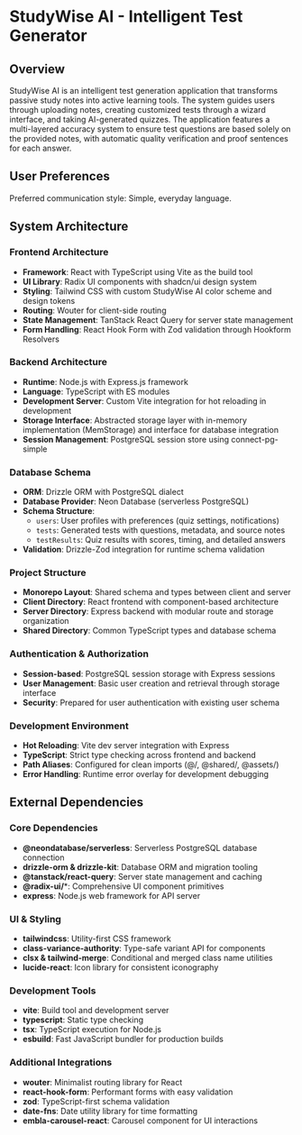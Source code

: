 # StudyWise AI - Intelligent Test Generator

## Overview

StudyWise AI is an intelligent test generation application that transforms passive study notes into active learning tools. The system guides users through uploading notes, creating customized tests through a wizard interface, and taking AI-generated quizzes. The application features a multi-layered accuracy system to ensure test questions are based solely on the provided notes, with automatic quality verification and proof sentences for each answer.

## User Preferences

Preferred communication style: Simple, everyday language.

## System Architecture

### Frontend Architecture
- **Framework**: React with TypeScript using Vite as the build tool
- **UI Library**: Radix UI components with shadcn/ui design system
- **Styling**: Tailwind CSS with custom StudyWise AI color scheme and design tokens
- **Routing**: Wouter for client-side routing
- **State Management**: TanStack React Query for server state management
- **Form Handling**: React Hook Form with Zod validation through Hookform Resolvers

### Backend Architecture
- **Runtime**: Node.js with Express.js framework
- **Language**: TypeScript with ES modules
- **Development Server**: Custom Vite integration for hot reloading in development
- **Storage Interface**: Abstracted storage layer with in-memory implementation (MemStorage) and interface for database integration
- **Session Management**: PostgreSQL session store using connect-pg-simple

### Database Schema
- **ORM**: Drizzle ORM with PostgreSQL dialect
- **Database Provider**: Neon Database (serverless PostgreSQL)
- **Schema Structure**:
  - `users`: User profiles with preferences (quiz settings, notifications)
  - `tests`: Generated tests with questions, metadata, and source notes
  - `testResults`: Quiz results with scores, timing, and detailed answers
- **Validation**: Drizzle-Zod integration for runtime schema validation

### Project Structure
- **Monorepo Layout**: Shared schema and types between client and server
- **Client Directory**: React frontend with component-based architecture
- **Server Directory**: Express backend with modular route and storage organization
- **Shared Directory**: Common TypeScript types and database schema

### Authentication & Authorization
- **Session-based**: PostgreSQL session storage with Express sessions
- **User Management**: Basic user creation and retrieval through storage interface
- **Security**: Prepared for user authentication with existing user schema

### Development Environment
- **Hot Reloading**: Vite dev server integration with Express
- **TypeScript**: Strict type checking across frontend and backend
- **Path Aliases**: Configured for clean imports (@/, @shared/, @assets/)
- **Error Handling**: Runtime error overlay for development debugging

## External Dependencies

### Core Dependencies
- **@neondatabase/serverless**: Serverless PostgreSQL database connection
- **drizzle-orm & drizzle-kit**: Database ORM and migration tooling
- **@tanstack/react-query**: Server state management and caching
- **@radix-ui/***: Comprehensive UI component primitives
- **express**: Node.js web framework for API server

### UI & Styling
- **tailwindcss**: Utility-first CSS framework
- **class-variance-authority**: Type-safe variant API for components
- **clsx & tailwind-merge**: Conditional and merged class name utilities
- **lucide-react**: Icon library for consistent iconography

### Development Tools
- **vite**: Build tool and development server
- **typescript**: Static type checking
- **tsx**: TypeScript execution for Node.js
- **esbuild**: Fast JavaScript bundler for production builds

### Additional Integrations
- **wouter**: Minimalist routing library for React
- **react-hook-form**: Performant forms with easy validation
- **zod**: TypeScript-first schema validation
- **date-fns**: Date utility library for time formatting
- **embla-carousel-react**: Carousel component for UI interactions